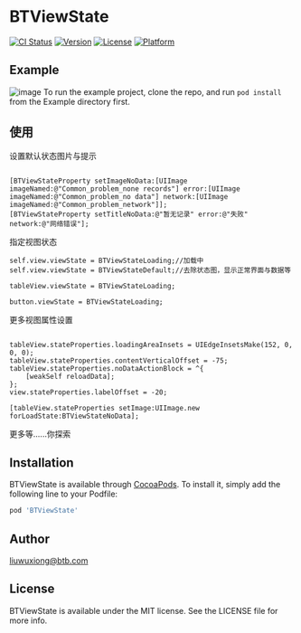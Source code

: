 # BTViewState

[![CI Status](https://img.shields.io/travis/xcode/BTViewState.svg?style=flat)](https://travis-ci.org/xcode/BTViewState)
[![Version](https://img.shields.io/cocoapods/v/BTViewState.svg?style=flat)](https://cocoapods.org/pods/BTViewState)
[![License](https://img.shields.io/cocoapods/l/BTViewState.svg?style=flat)](https://cocoapods.org/pods/BTViewState)
[![Platform](https://img.shields.io/cocoapods/p/BTViewState.svg?style=flat)](https://cocoapods.org/pods/BTViewState)

## Example
![image](https://github.com/storm52/BTViewState/blob/master/demo.gif)
To run the example project, clone the repo, and run `pod install` from the Example directory first.

## 使用

设置默认状态图片与提示
```

[BTViewStateProperty setImageNoData:[UIImage imageNamed:@"Common_problem_none records"] error:[UIImage imageNamed:@"Common_problem_no data"] network:[UIImage imageNamed:@"Common_problem_network"]];
[BTViewStateProperty setTitleNoData:@"暂无记录" error:@"失败" network:@"网络错误"];
```
指定视图状态
```
self.view.viewState = BTViewStateLoading;//加载中
self.view.viewState = BTViewStateDefault;//去除状态图，显示正常界面与数据等

tableView.viewState = BTViewStateLoading;

button.viewState = BTViewStateLoading;

```

更多视图属性设置
```

tableView.stateProperties.loadingAreaInsets = UIEdgeInsetsMake(152, 0, 0, 0);
tableView.stateProperties.contentVerticalOffset = -75;
tableView.stateProperties.noDataActionBlock = ^{
    [weakSelf reloadData];
};
view.stateProperties.labelOffset = -20;

[tableView.stateProperties setImage:UIImage.new forLoadState:BTViewStateNoData];

```
更多等......你探索

## Installation

BTViewState is available through [CocoaPods](https://cocoapods.org). To install
it, simply add the following line to your Podfile:



```ruby
pod 'BTViewState'
```

## Author

 liuwuxiong@btb.com

## License

BTViewState is available under the MIT license. See the LICENSE file for more info.
